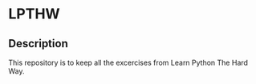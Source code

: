 # LPTHW


## Description

This repository is to keep all the excercises from Learn Python The Hard Way.
